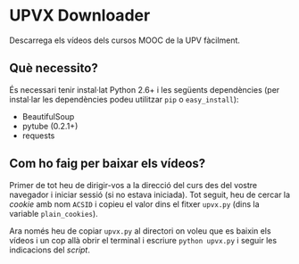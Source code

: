 UPVX Downloader
===============

Descarrega els vídeos dels cursos MOOC de la UPV fàcilment.
## Què necessito?

És necessari tenir instal·lat Python 2.6+ i les següents dependències (per instal·lar les dependències podeu utilitzar `pip` o `easy_install`):

* BeautifulSoup
* pytube (0.2.1+)
* requests

## Com ho faig per baixar els vídeos?

Primer de tot heu de dirigir-vos a la direcció del curs des del vostre navegador i iniciar sessió (si no estava iniciada). Tot seguit, heu de cercar la *cookie* amb nom `ACSID` i copieu el valor dins el fitxer `upvx.py` (dins la variable `plain_cookies`).

Ara només heu de copiar `upvx.py` al directori on voleu que es baixin els vídeos i un cop allà obrir el terminal i escriure `python upvx.py` i seguir les indicacions del *script*.